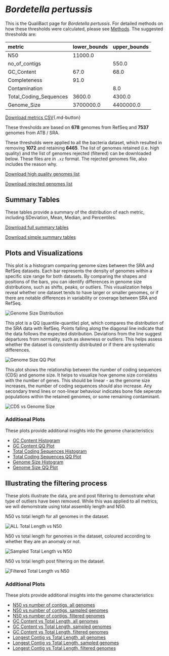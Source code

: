 # *Bordetella pertussis*

This is the QualiBact page for *Bordetella pertussis*. For detailed methods on how these thresholds were calculated, please see [Methods](../../methods.md).
The suggested thresholds are: 

| metric                 | lower_bounds   | upper_bounds   |
|:-----------------------|:---------------|:---------------|
| N50                    | 11000.0        |                |
| no_of_contigs          |                | 550.0          |
| GC_Content             | 67.0           | 68.0           |
| Completeness           | 91.0           |                |
| Contamination          |                | 8.0            |
| Total_Coding_Sequences | 3600.0         | 4300.0         |
| Genome_Size            | 3700000.0      | 4400000.0      |

[Download metrics CSV](Bordetella_pertussis_metrics.csv){.md-button}


These thresholds are based on **678** genomes from RefSeq and **7537** genomes from ATB / SRA.

These thresholds were applied to all the bacteria dataset, which resulted in removing **1072** and retaining **6465**.
The list of genomes retained (i.e. high quality) and the list of genomes rejected (filtered) can be downloaded below. These files are in `.xz` format. The rejected genomes file, also includes the reason why.

[Download high quality genomes list](Bordetella_pertussis_high_quality_genomes.csv.xz)


[Download rejected genomes list](Bordetella_pertussis_filtered_out_genomes.csv.xz)



## Summary Tables
These tables provide a summary of the distribution of each metric, including SDeviation, Mean, Median, and Percentiles.

[Download full summary tables](summary.csv)

[Download simple summary tables](selected_summary.csv)

## Plots and Visualizations

This plot is a histogram comparing genome sizes between the SRA and RefSeq datasets. Each bar represents the density of genomes within a specific size range for both datasets. By comparing the shapes and positions of the bars, you can identify differences in genome size distributions, such as shifts, peaks, or outliers. This visualization helps reveal whether one dataset tends to have larger or smaller genomes, or if there are notable differences in variability or coverage between SRA and RefSeq.

![Genome Size Distribution](Genome_Size_refseq_histogram_kde.png)

This plot is a QQ (quantile-quantile) plot, which compares the distribution of the SRA data with RefSeq. Points falling along the diagonal line indicate that the data follows the expected distribution. Deviations from the line suggest departures from normality, such as skewness or outliers. This helps assess whether the dataset is consistently distributed or if there are systematic differences.

![Genome Size QQ Plot](Genome_Size_refseq_qqplot.png)

This plot shows the relationship between the number of coding sequences (CDS) and genome size. It helps to visualize how genome size correlates with the number of genes. This should be linear - as the genome size increases, the number of coding sequences should also increase. Any secondary trend lines or non-linear behaviour indicates bone fide seperate populations within the retained genomes, or some remaining contaminant. 

![CDS vs Genome Size](Bordetella_pertussis_CDS_vs_Genome_Size.png)

### Additional Plots

These plots provide additional insights into the genome characteristics:

- [GC Content Histogram](GC_Content_refseq_histogram_kde.png)
- [GC Content QQ Plot](GC_Content_refseq_qqplot.png)
- [Total Coding Sequences Histogram](Total_Coding_Sequences_refseq_histogram_kde.png)
- [Total Coding Sequences QQ Plot](Total_Coding_Sequences_refseq_qqplot.png)
- [Genome Size Histogram](Genome_Size_refseq_histogram_kde.png)
- [Genome Size QQ Plot](Genome_Size_refseq_qqplot.png)
## Illustrating the filtering process
These plots illustrate the data, pre and post filtering to demostrate what type of outliers have been removed. While this was applied to all metrics, we will demonstrate using total assembly length and N50.

N50 vs total length for all genomes in the dataset.

![ALL Total Length vs N50](Bordetella_pertussis_all_total_length_N50.png)

N50 vs total length for genomes in the dataset, coloured according to whether they are an anomaly or not.

![Sampled Total Length vs N50](Bordetella_pertussis_sample_total_length_N50.png)

N50 vs total length post filtering on the dataset.

![Filtered Total Length vs N50](Bordetella_pertussis_filt_total_length_N50.png)

### Additional Plots

These plots provide additional insights into the genome characteristics:

- [N50 vs number of contigs, all genomes](Bordetella_pertussis_all_N50_number.png)
- [N50 vs number of contigs, sampled genomes](Bordetella_pertussis_sample_N50_number.png)
- [N50 vs number of contigs, filtered genomes](Bordetella_pertussis_filt_N50_number.png)
- [GC Content vs Total Length, all genomes](Bordetella_pertussis_all_total_length_GC_Content.png)
- [GC Content vs Total Length, sampled genomes](Bordetella_pertussis_sample_total_length_GC_Content.png)
- [GC Content vs Total Length, filtered genomes](Bordetella_pertussis_filt_total_length_GC_Content.png)
- [Longest Contig vs Total Length, all genomes](Bordetella_pertussis_all_total_length_longest.png)
- [Longest Contig vs Total Length, sampled genomes](Bordetella_pertussis_sample_total_length_longest.png)
- [Longest Contig vs Total Length, filtered genomes](Bordetella_pertussis_filt_total_length_longest.png)
